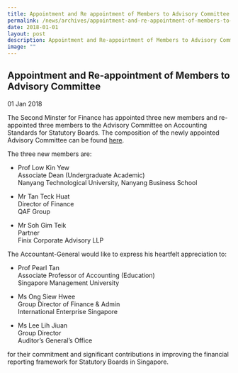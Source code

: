 ```yaml
---
title: Appointment and Re appointment of Members to Advisory Committee
permalink: /news/archives/appointment-and-re-appointment-of-members-to-advisory-committee/
date: 2018-01-01
layout: post
description: Appointment and Re-appointment of Members to Advisory Committee
image: ""
---
```

Appointment and Re-appointment of Members to Advisory Committee
---------------------------------------------------------------

01 Jan 2018

The Second Minster for Finance has appointed three new members and re-appointed three members to the Advisory Committee on Accounting Standards for Statutory Boards. The composition of the newly appointed Advisory Committee can be found [here](/who-we-are/advisory-committee-on-accounting-standards-for-statutory-boards/).

The three new members are:

*   Prof Low Kin Yew  
    Associate Dean (Undergraduate Academic)  
    Nanyang Technological University, Nanyang Business School
    
*   Mr Tan Teck Huat  
    Director of Finance  
    QAF Group
    
*   Mr Soh Gim Teik  
    Partner  
    Finix Corporate Advisory LLP
    

The Accountant-General would like to express his heartfelt appreciation to:

*   Prof Pearl Tan  
    Associate Professor of Accounting (Education)  
    Singapore Management University
    
*   Ms Ong Siew Hwee  
    Group Director of Finance & Admin  
    International Enterprise Singapore
    
*   Ms Lee Lih Jiuan  
    Group Director  
    Auditor’s General’s Office
    

for their commitment and significant contributions in improving the financial reporting framework for Statutory Boards in Singapore.